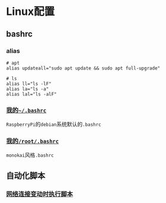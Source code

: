 # Linux配置

## bashrc

### alias

```text
# apt
alias updateall="sudo apt update && sudo apt full-upgrade"

# ls
alias ll="ls -lF"
alias la="ls -a"
alias lal="ls -alF"
```

### [我的`~/.bashrc`](https://github.com/liarchgh/VariousNotes/tree/13bea8773e08adf38cc6494f19ed8c7f2f633782/linux/pi.bashrc)

`RaspberryPi`的`debian`系统默认的`.bashrc`

### [我的`/root/.bashrc`](https://github.com/liarchgh/VariousNotes/tree/13bea8773e08adf38cc6494f19ed8c7f2f633782/linux/root.bashrc)

`monokai`风格`.bashrc`

## 自动化脚本

### [网络连接变动时执行脚本](https://www.linuxidc.com/Linux/2013-01/77558.htm)


